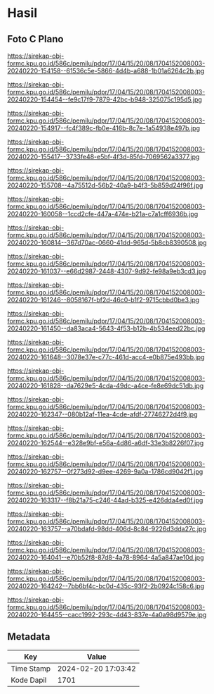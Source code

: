 # Hasil

## Foto C Plano

https://sirekap-obj-formc.kpu.go.id/586c/pemilu/pdpr/17/04/15/20/08/1704152008003-20240220-154158--61536c5e-5866-4d4b-a688-1b01a6264c2b.jpg

https://sirekap-obj-formc.kpu.go.id/586c/pemilu/pdpr/17/04/15/20/08/1704152008003-20240220-154454--fe9c17f9-7879-42bc-b948-325075c195d5.jpg

https://sirekap-obj-formc.kpu.go.id/586c/pemilu/pdpr/17/04/15/20/08/1704152008003-20240220-154917--fc4f389c-fb0e-416b-8c7e-1a54938e497b.jpg

https://sirekap-obj-formc.kpu.go.id/586c/pemilu/pdpr/17/04/15/20/08/1704152008003-20240220-155417--3733fe48-e5bf-4f3d-85fd-7069562a3377.jpg

https://sirekap-obj-formc.kpu.go.id/586c/pemilu/pdpr/17/04/15/20/08/1704152008003-20240220-155708--4a75512d-56b2-40a9-b4f3-5b859d24f96f.jpg

https://sirekap-obj-formc.kpu.go.id/586c/pemilu/pdpr/17/04/15/20/08/1704152008003-20240220-160058--1ccd2cfe-447a-474e-b21a-c7a1cff6936b.jpg

https://sirekap-obj-formc.kpu.go.id/586c/pemilu/pdpr/17/04/15/20/08/1704152008003-20240220-160814--367d70ac-0660-41dd-965d-5b8cb8390508.jpg

https://sirekap-obj-formc.kpu.go.id/586c/pemilu/pdpr/17/04/15/20/08/1704152008003-20240220-161037--e66d2987-2448-4307-9d92-fe98a9eb3cd3.jpg

https://sirekap-obj-formc.kpu.go.id/586c/pemilu/pdpr/17/04/15/20/08/1704152008003-20240220-161246--8058167f-bf2d-46c0-b1f2-9715cbbd0be3.jpg

https://sirekap-obj-formc.kpu.go.id/586c/pemilu/pdpr/17/04/15/20/08/1704152008003-20240220-161450--da83aca4-5643-4f53-b12b-4b534eed22bc.jpg

https://sirekap-obj-formc.kpu.go.id/586c/pemilu/pdpr/17/04/15/20/08/1704152008003-20240220-161648--3078e37e-c77c-461d-acc4-e0b875e493bb.jpg

https://sirekap-obj-formc.kpu.go.id/586c/pemilu/pdpr/17/04/15/20/08/1704152008003-20240220-161828--da7629e5-4cda-49dc-a4ce-fe8e69dc51db.jpg

https://sirekap-obj-formc.kpu.go.id/586c/pemilu/pdpr/17/04/15/20/08/1704152008003-20240220-162347--080b12af-11ea-4cde-afdf-27746272d4f9.jpg

https://sirekap-obj-formc.kpu.go.id/586c/pemilu/pdpr/17/04/15/20/08/1704152008003-20240220-162544--e328e9bf-e56a-4d86-a6df-33e3b8226f07.jpg

https://sirekap-obj-formc.kpu.go.id/586c/pemilu/pdpr/17/04/15/20/08/1704152008003-20240220-162757--0f273d92-d9ee-4269-9a0a-1786cd9042f1.jpg

https://sirekap-obj-formc.kpu.go.id/586c/pemilu/pdpr/17/04/15/20/08/1704152008003-20240220-163317--f8b21a75-c246-44ad-b325-e426dda4ed0f.jpg

https://sirekap-obj-formc.kpu.go.id/586c/pemilu/pdpr/17/04/15/20/08/1704152008003-20240220-163757--a70bdafd-98dd-406d-8c84-9226d3dda27c.jpg

https://sirekap-obj-formc.kpu.go.id/586c/pemilu/pdpr/17/04/15/20/08/1704152008003-20240220-164041--e70b52f8-87d8-4a78-8964-4a5a847ae10d.jpg

https://sirekap-obj-formc.kpu.go.id/586c/pemilu/pdpr/17/04/15/20/08/1704152008003-20240220-164242--7bb6bf4c-bc0d-435c-93f2-2b0924c158c6.jpg

https://sirekap-obj-formc.kpu.go.id/586c/pemilu/pdpr/17/04/15/20/08/1704152008003-20240220-164455--cacc1992-293c-4d43-837e-4a0a98d9579e.jpg


## Metadata

| Key        | Value               |
| ---------- | ------------------- |
| Time Stamp | 2024-02-20 17:03:42 |
| Kode Dapil | 1701                |



